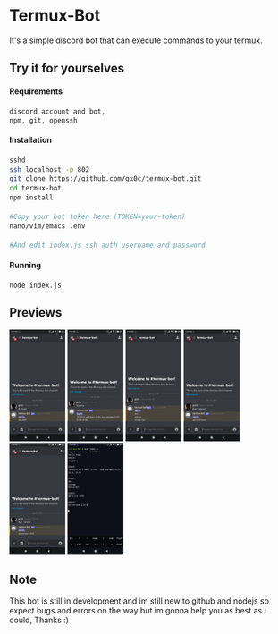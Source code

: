 # Termux-Bot

It's a simple discord bot that can execute commands to your termux.

## Try it for yourselves

#### Requirements

```
discord account and bot,
npm, git, openssh
```

#### Installation

```sh
sshd
ssh localhost -p 802
git clone https://github.com/gx0c/termux-bot.git
cd termux-bot
npm install

#Copy your bot token here (TOKEN=your-token)
nano/vim/emacs .env

#And edit index.js ssh auth username and password
```

#### Running

```
node index.js
```

## Previews

<p float="left">
  <img src="/previews/1.jpg" width="100" />
  <img src="/previews/2.jpg" width="100" /> 
  <img src="/previews/3.jpg" width="100" />
  <img src="/previews/4.jpg" width="100" />
  <img src="/previews/5.jpg" width="100" />
  <img src="/previews/6.jpg" width="100" />
</p>

## Note

This bot is still in development and im still new to github and nodejs so expect bugs and errors on the way but im gonna help you as best as i could, Thanks :)
